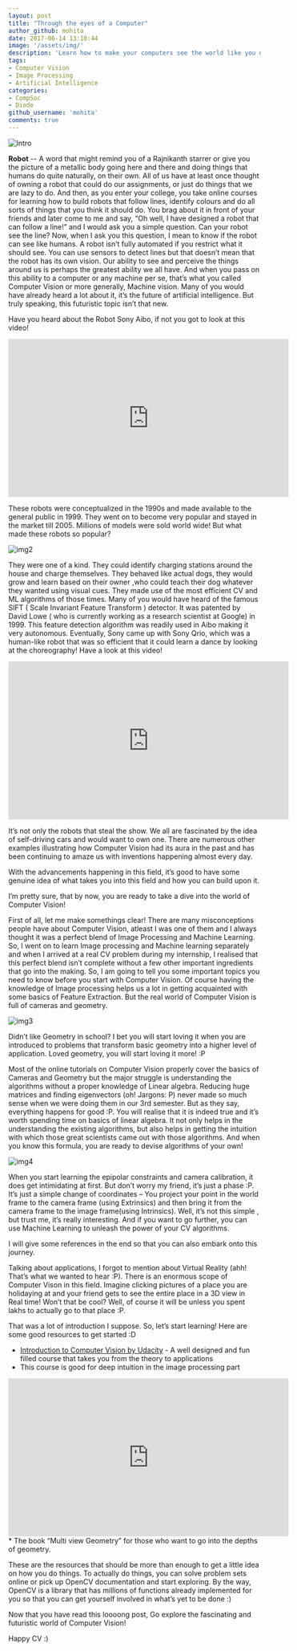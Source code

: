 ```yaml
---
layout: post
title: "Through the eyes of a Computer"
author_github: mohita
date: 2017-06-14 13:10:44
image: '/assets/img/'
description: 'Learn how to make your computers see the world like you do'
tags:
- Computer Vision
- Image Processing
- Artificial Intelligence
categories:
- CompSoc
- Diode
github_username: 'mohita'
comments: true
---
```

![Intro](/blog/assets/img/through-the-eyes-of-a-computer/image001.jpg)

**Robot** -- A word that might remind you of a Rajnikanth starrer or give you the picture of a metallic body going here and there and doing things that humans do quite naturally, on their own. All of us have at least once thought of owning a robot that could do our assignments, or just do things that we are lazy to do. And then, as you enter your college, you take online courses for learning how to build robots that follow lines, identify colours and do all sorts of things that you think it should do. You brag about it in front of your friends and later come to me and say, “Oh well, I have designed a robot that can follow a line!” and I would ask you a simple question. Can your robot see the line? Now, when I ask you this question, I mean to know if the robot can see like humans. A robot isn’t fully automated if you restrict what it should see. You can use sensors to detect lines but that doesn’t mean that the robot has its own vision. Our ability to see and perceive the things around us is perhaps the greatest ability we all have. And when you pass on this ability to a computer or any machine per se, that’s what you called Computer Vision or more generally, Machine vision. Many of you would have already heard a lot about it, it’s the future of artificial intelligence. But truly speaking, this futuristic topic isn’t that new.

Have you heard about the Robot Sony Aibo, if not you got to look at this video!

<iframe width="560" height="315" src="https://www.youtube.com/embed/RDdpqlZ1N4Y" frameborder="0" allowfullscreen></iframe>

These robots were conceptualized in the 1990s and made available to the general public in 1999. They went on to become very popular and stayed in the market till 2005. Millions of models were sold world wide! But what made these robots so popular?

![img2](/blog/assets/img/through-the-eyes-of-a-computer/image002.jpg)

They were one of a kind. They could identify charging stations around the house and charge themselves. They behaved like actual dogs, they would grow and learn based on their owner ,who could teach their dog whatever they wanted using visual cues. They made use of the most efficient CV and ML algorithms of those times. Many of you would have heard of the famous SIFT ( Scale Invariant Feature Transform ) detector. It was patented by David Lowe ( who is currently working as a research scientist at Google) in 1999. This feature detection algorithm was readily used in Aibo making it very autonomous. Eventually, Sony came up with Sony Qrio, which was a human-like robot that was so efficient that it could learn a dance by looking at the choreography!
Have a look at this video!

<iframe width="560" height="315" src="https://www.youtube.com/embed/Qv_4eR-P58E" frameborder="0" allowfullscreen></iframe>

It’s not only the robots that steal the show. We all are fascinated by the idea of self-driving cars and would want to own one. There are numerous other examples illustrating how Computer Vision had its aura in the past and has been continuing to amaze us with inventions happening almost every day.

With the advancements happening in this field, it’s good to have some genuine idea of what takes you into this field and how you can build upon it.

I’m pretty sure, that by now, you are ready to take a dive into the world of Computer Vision!

First of all, let me make somethings clear! There are many misconceptions people have about Computer Vision, atleast I was one of them and I always thought it was a perfect blend of Image Processing and Machine Learning. So, I went on to learn Image processing and Machine learning separately and when I arrived at a real CV problem during my internship, I realised that this perfect blend isn’t complete without a few other important ingredients that go into the making. So, I am going to tell you some important topics you need to know before you start with Computer Vision. Of course having the knowledge of Image processing helps us a lot in getting acquainted with some basics of Feature Extraction. But the real world of Computer Vision is full of cameras and geometry.

![img3](/blog/assets/img/through-the-eyes-of-a-computer/image003.jpg)

Didn’t like Geometry in school? I bet you will start loving it when you are introduced to problems that transform basic geometry into a higher level of application. Loved geometry, you will start loving it more! :P

Most of the online tutorials on Computer Vision properly cover the basics of Cameras and Geometry but the major struggle is understanding the algorithms without a proper knowledge of Linear algebra. Reducing huge matrices and finding eigenvectors (oh! Jargons: P) never made so much sense when we were doing them in our 3rd semester. But as they say, everything happens for good :P. You will realise that it is indeed true and it’s worth spending time on basics of linear algebra. It not only helps in the understanding the existing algorithms, but also helps in getting the intuition with which those great scientists came out with those algorithms. And when you know this formula, you are ready to devise algorithms of your own!

![img4](/blog/assets/img/through-the-eyes-of-a-computer/image004.jpg)

When you start learning the epipolar constraints and camera calibration, it does get intimidating at first. But don’t worry my friend, it’s just a phase :P. It’s just a simple change of coordinates – You project your point in the world frame to the camera frame (using Extrinsics) and then bring it from the camera frame to the image frame(using Intrinsics). Well, it’s not this simple , but trust me, it’s really interesting. And if you want to go further, you can use Machine Learning to unleash the power of your CV algorithms.

I will give some references in the end so that you can also embark onto this journey.

Talking about applications, I forgot to mention about Virtual Reality (ahh! That’s what we wanted to hear :P). There is an enormous scope of Computer Vison in this field. Imagine clicking pictures of a place you are holidaying at and your friend gets to see the entire place in a 3D view in Real time! Won’t that be cool? Well, of course it will be unless you spent lakhs to actually go to that place :P.

That was a lot of introduction I suppose. So, let’s start learning!
Here are some good resources to get started :D
* [Introduction to Computer Vision by Udacity](https://www.udacity.com/course/introduction-to-computer-vision--ud810) - A well designed and fun filled course that takes you from the theory to applications
* This course is good for deep intuition in the image processing part
<iframe width="560" height="315" src="https://www.youtube.com/embed/715uLCHt4jE" frameborder="0" allowfullscreen></iframe>
* The book “Multi view Geometry” for those who want to go into the depths of geometry.

These are the resources that should be more than enough to get a little idea on how you do things. To actually do things, you can solve problem sets online or pick up OpenCV documentation and start exploring. By the way, OpenCV is a library that has millions of functions already implemented for you so that you can get yourself involved in what’s yet to be done :)

Now that you have read this loooong post, Go explore the fascinating and futuristic world of Computer Vision!

Happy CV :)